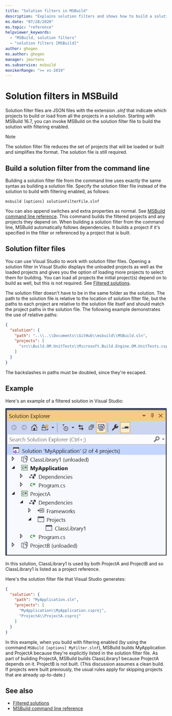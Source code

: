 ```yaml
---
title: "Solution filters in MSBuild"
description: "Explains solution filters and shows how to build a solution filter file with MSBuild."
ms.date: "07/28/2020"
ms.topic: "reference"
helpviewer_keywords:
  - "MSBuild, solution filters"
  - "solution filters [MSBuild]"
author: ghogen
ms.author: ghogen
manager: jmartens
ms.subservice: msbuild
monikerRange: ">= vs-2019"
---
```

# Solution filters in MSBuild

Solution filter files are JSON files with the extension *.slnf* that indicate which projects to build or load from all the projects in a solution. Starting with MSBuild 16.7, you can invoke MSBuild on the solution filter file to build the solution with filtering enabled. 

> [!NOTE]
> The solution filter file reduces the set of projects that will be loaded or built and simplifies the format. The solution file is still required.

## Build a solution filter from the command line

Building a solution filter file from the command line uses exactly the same syntax as building a solution file. Specify the solution filter file instead of the solution to build with filtering enabled, as follows:

```console
msbuild [options] solutionFilterFile.slnf
```

You can also append switches and extra properties as normal. See [MSBuild command line reference](msbuild-command-line-reference.md). This command builds the filtered projects and any projects they depend on. When building a solution filter from the command line, MSBuild automatically follows dependencies. It builds a project if it's specified in the filter or referenced by a project that is built.

## Solution filter files

You can use Visual Studio to work with solution filter files. Opening a solution filter in Visual Studio displays the unloaded projects as well as the loaded projects and gives you the option of loading more projects to select them for building. You can load all projects the initial project(s) depend on to build as well, but this is not required. See [Filtered solutions](../ide/filtered-solutions.md).

The solution filter doesn't have to be in the same folder as the solution. The path to the solution file is relative to the location of solution filter file, but the paths to each project are relative to the solution file itself and should match the project paths in the solution file. The following example demonstrates the use of relative paths:

```json
{
  "solution": {
    "path": "..\\..\\Documents\\GitHub\\msbuild\\MSBuild.sln",
    "projects": [
      "src\\Build.OM.UnitTests\\Microsoft.Build.Engine.OM.UnitTests.csproj"
    ]
  }
}
```

The backslashes in paths must be doubled, since they're escaped.

## Example

Here's an example of a filtered solution in Visual Studio:

![Screenshot of filtered solution in Visual Studio](media/solution-with-filter.png)

In this solution, ClassLibrary1 is used by both ProjectA and ProjectB and so ClassLibrary1 is listed as a project reference.

Here's the solution filter file that Visual Studio generates:

```json
{
  "solution": {
    "path": "MyApplication.sln",
    "projects": [
      "MyApplication\\MyApplication.csproj",
      "ProjectA\\ProjectA.csproj"
    ]
  }
}
```

In this example, when you build with filtering enabled (by using the command `MSBuild [options] MyFilter.slnf`), MSBuild builds MyApplication and ProjectA because they're explicitly listed in the solution filter file. As part of building ProjectA, MSBuild builds ClassLibrary1 because ProjectA depends on it.  ProjectB is not built. (This discussion assumes a clean build. If projects were built previously, the usual rules apply for skipping projects that are already up-to-date.)

## See also

- [Filtered solutions](../ide/filtered-solutions.md)
- [MSBuild command line reference](msbuild-command-line-reference.md)
